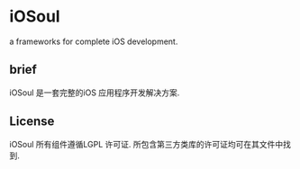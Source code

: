 # iOSoul
a frameworks for complete iOS development. 

## brief
iOSoul 是一套完整的iOS 应用程序开发解决方案.

## License
iOSoul 所有组件遵循LGPL 许可证.
所包含第三方类库的许可证均可在其文件中找到.
